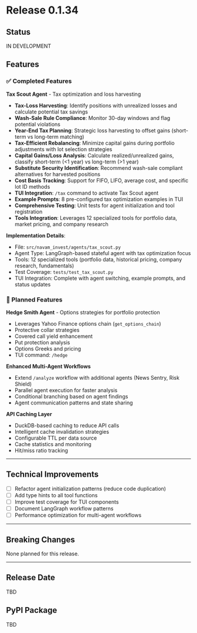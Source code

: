 # Release 0.1.34

## Status
IN DEVELOPMENT

## Features

### ✅ Completed Features

**Tax Scout Agent** - Tax optimization and loss harvesting
- **Tax-Loss Harvesting**: Identify positions with unrealized losses and calculate potential tax savings
- **Wash-Sale Rule Compliance**: Monitor 30-day windows and flag potential violations
- **Year-End Tax Planning**: Strategic loss harvesting to offset gains (short-term vs long-term matching)
- **Tax-Efficient Rebalancing**: Minimize capital gains during portfolio adjustments with lot selection strategies
- **Capital Gains/Loss Analysis**: Calculate realized/unrealized gains, classify short-term (<1 year) vs long-term (>1 year)
- **Substitute Security Identification**: Recommend wash-sale compliant alternatives for harvested positions
- **Cost Basis Tracking**: Support for FIFO, LIFO, average cost, and specific lot ID methods
- **TUI Integration**: `/tax` command to activate Tax Scout agent
- **Example Prompts**: 8 pre-configured tax optimization examples in TUI
- **Comprehensive Testing**: Unit tests for agent initialization and tool registration
- **Tools Integration**: Leverages 12 specialized tools for portfolio data, market pricing, and company research

**Implementation Details**:
- File: `src/navam_invest/agents/tax_scout.py`
- Agent Type: LangGraph-based stateful agent with tax optimization focus
- Tools: 12 specialized tools (portfolio data, historical pricing, company research, fundamentals)
- Test Coverage: `tests/test_tax_scout.py`
- TUI Integration: Complete with agent switching, example prompts, and status updates

### 🚧 Planned Features

**Hedge Smith Agent** - Options strategies for portfolio protection
- Leverages Yahoo Finance options chain (`get_options_chain`)
- Protective collar strategies
- Covered call yield enhancement
- Put protection analysis
- Options Greeks and pricing
- TUI command: `/hedge`

**Enhanced Multi-Agent Workflows**
- Extend `/analyze` workflow with additional agents (News Sentry, Risk Shield)
- Parallel agent execution for faster analysis
- Conditional branching based on agent findings
- Agent communication patterns and state sharing

**API Caching Layer**
- DuckDB-based caching to reduce API calls
- Intelligent cache invalidation strategies
- Configurable TTL per data source
- Cache statistics and monitoring
- Hit/miss ratio tracking

---

## Technical Improvements

- [ ] Refactor agent initialization patterns (reduce code duplication)
- [ ] Add type hints to all tool functions
- [ ] Improve test coverage for TUI components
- [ ] Document LangGraph workflow patterns
- [ ] Performance optimization for multi-agent workflows

---

## Breaking Changes

None planned for this release.

---

## Release Date
TBD

## PyPI Package
TBD
